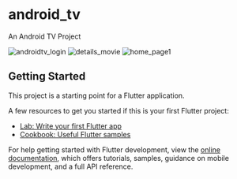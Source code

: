 # android_tv

An Android TV Project

![androidtv_login](https://user-images.githubusercontent.com/105760084/220207812-d2bb08d4-a240-46c5-864e-e42becce4bdb.png)
![details_movie](https://user-images.githubusercontent.com/105760084/220207818-f529f710-54ed-4110-b6a3-f441ac8e084d.png)
![home_page1](https://user-images.githubusercontent.com/105760084/220207820-bbb3e5bf-2b56-4cc0-9850-82f75d6281fe.png)



## Getting Started

This project is a starting point for a Flutter application.

A few resources to get you started if this is your first Flutter project:

- [Lab: Write your first Flutter app](https://docs.flutter.dev/get-started/codelab)
- [Cookbook: Useful Flutter samples](https://docs.flutter.dev/cookbook)

For help getting started with Flutter development, view the
[online documentation](https://docs.flutter.dev/), which offers tutorials,
samples, guidance on mobile development, and a full API reference.
